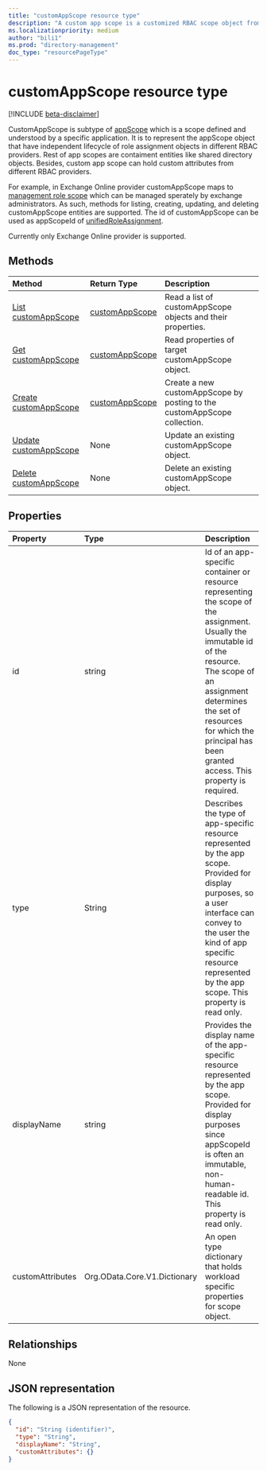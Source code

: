 ```yaml
---
title: "customAppScope resource type"
description: "A custom app scope is a customized RBAC scope object from each provider."
ms.localizationpriority: medium
author: "bili1"
ms.prod: "directory-management"
doc_type: "resourcePageType"
---
```


# customAppScope resource type

[!INCLUDE [beta-disclaimer](../../includes/beta-disclaimer.md)]

CustomAppScope is subtype of [appScope](appscope.md) which is a scope defined and understood by a specific application. It is to represent the appScope object that have independent lifecycle of role assignment objects in different RBAC providers. Rest of app scopes are contaiment entities like shared directory objects. Besides, custom app scope can hold custom attributes from different RBAC providers.

For example, in Exchange Online provider customAppScope maps to [management role scope](/exchange/understanding-management-role-scopes-exchange-2013-help) which can be managed sperately by exchange administrators. As such, methods for listing, creating, updating, and deleting customAppScope entities are supported. The id of customAppScope can be used as appScopeId of [unifiedRoleAssignment](unifiedroleassignment.md).

Currently only Exchange Online provider is supported.

## Methods
| Method       | Return Type | Description |
|:-------------|:------------|:------------|
| [List customAppScope](../api/unifiedrbacapplication-list-customappscopes.md) | [customAppScope](customAppScope.md) | Read a list of customAppScope objects and their properties. |
| [Get customAppScope](../api/unifiedrbacapplication-get-customappscope.md) | [customAppScope](customAppScope.md) | Read properties of target customAppScope object. |
| [Create customAppScope](../api/unifiedrbacapplication-post-customappscope.md) | [customAppScope](customAppScope.md) | Create a new customAppScope by posting to the customAppScope collection. |
| [Update customAppScope](../api/unifiedrbacapplication-update-customappscope.md)| None | Update an existing customAppScope object.|
| [Delete customAppScope](../api/unifiedrbacapplication-delete-customappscope.md) | None | Delete an existing customAppScope object. |

## Properties

| Property | Type | Description |
|:-------- |:---- |:----------- |
| id | string | Id of an app-specific container or resource representing the scope of the assignment. Usually the immutable id of the resource. The scope of an assignment determines the set of resources for which the principal has been granted access. This property is required. |
| type | String | Describes the type of app-specific resource represented by the app scope. Provided for display purposes, so a user interface can convey to the user the kind of app specific resource represented by the app scope. This property is read only. |
| displayName | string | Provides the display name of the app-specific resource represented by the app scope. Provided for display purposes since appScopeId is often an immutable, non-human-readable id. This property is read only. |
| customAttributes | Org.OData.Core.V1.Dictionary | An open type dictionary that holds workload specific properties for scope object. |

## Relationships

None

## JSON representation

The following is a JSON representation of the resource.

```json
{
  "id": "String (identifier)",
  "type": "String",
  "displayName": "String",
  "customAttributes": {}
}
```